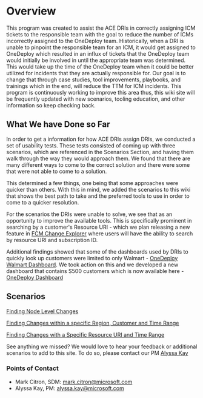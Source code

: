 # Overview 

This program was created to assist the ACE DRIs in correctly assigning ICM tickets to the responsible team with the goal to reduce the number of ICMs incorrectly assigned to the OneDeploy team. Historically, when a DRI is unable to pinpoint the responsible team for an ICM, it would get assigned to OneDeploy which resulted in an influx of tickets that the OneDeploy team would initially be involved in until the appropriate team was determined. This would take up the time of the OneDeploy team when it could be better utilized for incidents that they are actually responsible for. Our goal is to change that through case studies, tool improvements, playbooks, and trainings which in the end, will reduce the TTM for ICM incidents. This program is continuously working to improve this area thus, this wiki site will be frequently updated with new scenarios, tooling education, and other information so keep checking back.

## What We have Done so Far

In order to get a information for how ACE DRIs assign DRIs, we conducted a set of usability tests. These tests consisted of coming up with three scenarios, which are referenced in the Scenarios Section, and having them walk through the way they would approach them. We found that there are many different ways to come to the correct solution and there were some that were not able to come to a solution. 

This determined a few things, one being that some approaches were quicker than others. With this in mind, we added the scenarios to this wiki that shows the best path to take and the preferred tools to use in order to come to a quicker resolution. 

For the scenarios the DRIs were unable to solve, we see that as an opportunity to improve the available tools. This is specifically prominent in searching by a customer's Resource URI - which we plan releasing a new feature in [FCM Change Explorer](https://aka.ms/FCM) where users will have the ability to search by resource URI and subscription ID. 

Additional findings showed that some of the dashboards used by DRIs to quickly look up customers were limited to only Walmart - [OneDeploy Walmart Dashboard](https://dataexplorer.azure.com/dashboards/95963854-b111-4680-a16f-9f3383d49f9b?p-_startTime=2days&p-_endTime=now&p-_measure=all&p-_payload=all&p-_tag=all&p-_impact=v-All&p-_region=all&p-_ve=all&p-_noflyzone=all&p-_RoleInstanceName=all&p-_nodeid=all#c676ca09-727b-4124-ab01-8e3782e191f9). We took action on this and we developed a new dashboard that contains S500 customers which is now available here - [OneDeploy Dashboard](https://aka.ms/AzChangeManagement)

## Scenarios

[Finding Node Level Changes](https://eng.ms/docs/products/fcm-engineering-hub/ace_dri/findnodelevelchanges)

[Finding Changes within a specific Region, Customer and Time Range](https://eng.ms/docs/products/fcm-engineering-hub/ace_dri/regioncustomertimechanges)

[Finding Changes with a Specific Resource URI and Time Range](https://eng.ms/docs/products/fcm-engineering-hub/ace_dri/resourceuritimechanges)



See anything we missed? We would love to hear your feedback or additional scenarios to add to this site. To do so, please contact our PM [Alyssa Kay](mailto:alyssa.kay@microsoft.com?subject=Wiki%20Request:%20[Team%20Name])

### Points of Contact

- Mark Citron, SDM: mark.citron@microsoft.com
- Alyssa Kay, PM: alyssa.kay@microsoft.com

<!--Here you will find information on how to accurately navigate an incident in order to assign it to the correct team

List of tools ACE DRIs currently use, pain points we have observed, how we can address those pain points -->